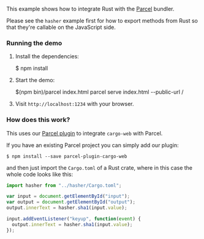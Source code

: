 This example shows how to integrate Rust with the [Parcel] bundler.

Please see the `hasher` example first for how to export methods from Rust
so that they're callable on the JavaScript side.

[parcel]: https://parceljs.org/

### Running the demo

1. Install the dependencies:

   \$ npm install

2. Start the demo:

   \$(npm bin)/parcel index.html
   parcel serve index.html --public-url /

3. Visit `http://localhost:1234` with your browser.

### How does this work?

This uses our [Parcel plugin] to integrate `cargo-web` with Parcel.

If you have an existing Parcel project you can simply add our plugin:

    $ npm install --save parcel-plugin-cargo-web

and then just import the `Cargo.toml` of a Rust crate, where in this
case the whole code looks like this:

```js
import hasher from "../hasher/Cargo.toml";

var input = document.getElementById("input");
var output = document.getElementById("output");
output.innerText = hasher.sha1(input.value);

input.addEventListener("keyup", function(event) {
  output.innerText = hasher.sha1(input.value);
});
```

[parcel plugin]: https://github.com/koute/parcel-plugin-cargo-web
